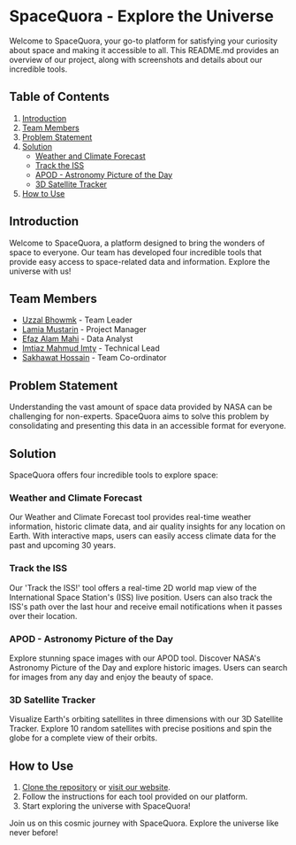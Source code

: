# SpaceQuora - Explore the Universe

Welcome to SpaceQuora, your go-to platform for satisfying your curiosity about space and making it accessible to all. This README.md provides an overview of our project, along with screenshots and details about our incredible tools.

## Table of Contents
1. [Introduction](#introduction)
2. [Team Members](#team-members)
3. [Problem Statement](#problem-statement)
4. [Solution](#solution)
    - [Weather and Climate Forecast](#weather-and-climate-forecast)
    - [Track the ISS](#track-the-iss)
    - [APOD - Astronomy Picture of the Day](#apod-astronomy-picture-of-the-day)
    - [3D Satellite Tracker](#3d-satellite-tracker)
5. [How to Use](#how-to-use)

## Introduction<a name="introduction"></a>
Welcome to SpaceQuora, a platform designed to bring the wonders of space to everyone. Our team has developed four incredible tools that provide easy access to space-related data and information. Explore the universe with us!

## Team Members<a name="team-members"></a>
- <a href="https://github.com/Uzzal-Bhowmik">Uzzal Bhowmk</a> - Team Leader
- <a href="https://github.com/lamia422">Lamia Mustarin</a> - Project Manager
- <a href="https://github.com/efaz-dpi">Efaz Alam Mahi</a> - Data Analyst
- <a href="https://github.com/imty-422">Imtiaz Mahmud Imty</a> - Technical Lead
- <a href="https://github.com/shrudra">Sakhawat Hossain</a> - Team Co-ordinator

## Problem Statement<a name="problem-statement"></a>
Understanding the vast amount of space data provided by NASA can be challenging for non-experts. SpaceQuora aims to solve this problem by consolidating and presenting this data in an accessible format for everyone.

## Solution<a name="solution"></a>
SpaceQuora offers four incredible tools to explore space:

### Weather and Climate Forecast<a name="weather-and-climate-forecast"></a>

Our Weather and Climate Forecast tool provides real-time weather information, historic climate data, and air quality insights for any location on Earth. With interactive maps, users can easily access climate data for the past and upcoming 30 years.

### Track the ISS<a name="track-the-iss"></a>

Our 'Track the ISS!' tool offers a real-time 2D world map view of the International Space Station's (ISS) live position. Users can also track the ISS's path over the last hour and receive email notifications when it passes over their location.

### APOD - Astronomy Picture of the Day<a name="apod-astronomy-picture-of-the-day"></a>

Explore stunning space images with our APOD tool. Discover NASA's Astronomy Picture of the Day and explore historic images. Users can search for images from any day and enjoy the beauty of space.

### 3D Satellite Tracker<a name="3d-satellite-tracker"></a>

Visualize Earth's orbiting satellites in three dimensions with our 3D Satellite Tracker. Explore 10 random satellites with precise positions and spin the globe for a complete view of their orbits.

## How to Use<a name="how-to-use"></a>
1. [Clone the repository](#) or [visit our website](https://space-quora.netlify.app/).
2. Follow the instructions for each tool provided on our platform.
3. Start exploring the universe with SpaceQuora!


Join us on this cosmic journey with SpaceQuora. Explore the universe like never before!
